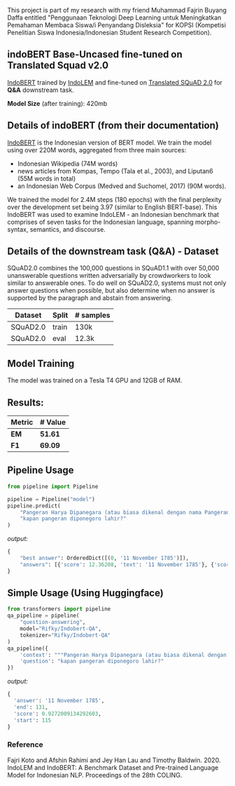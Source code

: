 This project is part of my research with my friend Muhammad Fajrin Buyang Daffa entitled "Penggunaan Teknologi Deep Learning untuk Meningkatkan Pemahaman Membaca Siswa/i Penyandang Disleksia" for KOPSI (Kompetisi Penelitian Siswa Indonesia/Indonesian Student Research Competition).
## indoBERT Base-Uncased fine-tuned on Translated Squad v2.0
[IndoBERT](https://huggingface.co/indolem/indobert-base-uncased) trained by [IndoLEM](https://indolem.github.io/) and fine-tuned on [Translated SQuAD 2.0](https://github.com/Wikidepia/indonesian_datasets/tree/master/question-answering/squad) for **Q&A** downstream task.

**Model Size** (after training): 420mb

## Details of indoBERT (from their documentation)
[IndoBERT](https://huggingface.co/indolem/indobert-base-uncased) is the Indonesian version of BERT model. We train the model using over 220M words, aggregated from three main sources:
- Indonesian Wikipedia (74M words)
- news articles from Kompas, Tempo (Tala et al., 2003), and Liputan6 (55M words in total)
- an Indonesian Web Corpus (Medved and Suchomel, 2017) (90M words).

We trained the model for 2.4M steps (180 epochs) with the final perplexity over the development set being 3.97 (similar to English BERT-base).
This IndoBERT was used to examine IndoLEM - an Indonesian benchmark that comprises of seven tasks for the Indonesian language, spanning morpho-syntax, semantics, and discourse.
## Details of the downstream task (Q&A) - Dataset
SQuAD2.0 combines the 100,000 questions in SQuAD1.1 with over 50,000 unanswerable questions written adversarially by crowdworkers to look similar to answerable ones. To do well on SQuAD2.0, systems must not only answer questions when possible, but also determine when no answer is supported by the paragraph and abstain from answering.

| Dataset  | Split | # samples |
| -------- | ----- | --------- |
| SQuAD2.0 | train | 130k      |
| SQuAD2.0 | eval  | 12.3k     |
## Model Training
The model was trained on a Tesla T4 GPU and 12GB of RAM.
## Results:
| Metric | # Value   |
| ------ | --------- |
| **EM** | **51.61** |
| **F1** | **69.09** |
## Pipeline Usage
```py
from pipeline import Pipeline

pipeline = Pipeline("model")
pipeline.predict(
    "Pangeran Harya Dipanegara (atau biasa dikenal dengan nama Pangeran Diponegoro, lahir di Ngayogyakarta Hadiningrat, 11 November 1785 – meninggal di Makassar, Hindia Belanda, 8 Januari 1855 pada umur 69 tahun) adalah salah seorang pahlawan nasional Republik Indonesia, yang memimpin Perang Diponegoro atau Perang Jawa selama periode tahun 1825 hingga 1830 melawan pemerintah Hindia Belanda. Sejarah mencatat, Perang Diponegoro atau Perang Jawa dikenal sebagai perang yang menelan korban terbanyak dalam sejarah Indonesia, yakni 8.000 korban serdadu Hindia Belanda, 7.000 pribumi, dan 200 ribu orang Jawa serta kerugian materi 25 juta Gulden.",
    "kapan pangeran diponegoro lahir?"
)
```
*output:*
```py
{
    "best answer": OrderedDict([(0, '11 November 1785')]),
    "answers": [{'score': 12.36208, 'text': '11 November 1785'}, {'score': 9.136721, 'text': '11 November 1785 - meninggal di Makassar, Hindia Belanda, 8 Januari 1855'}, {'score': 8.018387, 'text': '1785'}, {'score': 6.1863337, 'text': 'Ngayogyakarta Hadiningrat, 11 November 1785'}, {'score': 6.091961, 'text': '11 November 1785 -'}, {'score': 5.8137712, 'text': '11 November 178'}, {'score': 5.579988, 'text': '11 November'}, {'score': 5.423601, 'text': '11 November 1785 - meninggal di Makassar, Hindia Belanda, 8 Januari 1855 pada umur 69 tahun'}, ...]
}
```
## Simple Usage (Using Huggingface)
```py
from transformers import pipeline
qa_pipeline = pipeline(
    "question-answering",
    model="Rifky/Indobert-QA",
    tokenizer="Rifky/Indobert-QA"
)
qa_pipeline({
    'context': """Pangeran Harya Dipanegara (atau biasa dikenal dengan nama Pangeran Diponegoro, lahir di Ngayogyakarta Hadiningrat, 11 November 1785 – meninggal di Makassar, Hindia Belanda, 8 Januari 1855 pada umur 69 tahun) adalah salah seorang pahlawan nasional Republik Indonesia, yang memimpin Perang Diponegoro atau Perang Jawa selama periode tahun 1825 hingga 1830 melawan pemerintah Hindia Belanda. Sejarah mencatat, Perang Diponegoro atau Perang Jawa dikenal sebagai perang yang menelan korban terbanyak dalam sejarah Indonesia, yakni 8.000 korban serdadu Hindia Belanda, 7.000 pribumi, dan 200 ribu orang Jawa serta kerugian materi 25 juta Gulden.""",
    'question': "kapan pangeran diponegoro lahir?"
})
```
*output:*
```py
{
  'answer': '11 November 1785',
  'end': 131,
  'score': 0.9272009134292603,
  'start': 115
}
```
### Reference
Fajri Koto and Afshin Rahimi and Jey Han Lau and Timothy Baldwin. 2020. IndoLEM and IndoBERT: A Benchmark Dataset and Pre-trained Language Model for Indonesian NLP. Proceedings of the 28th COLING.
